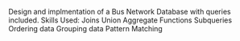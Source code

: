 Design and implmentation of a Bus Network Database with queries included.
Skills Used:
Joins
Union
Aggregate Functions
Subqueries
Ordering data
Grouping data
Pattern Matching
